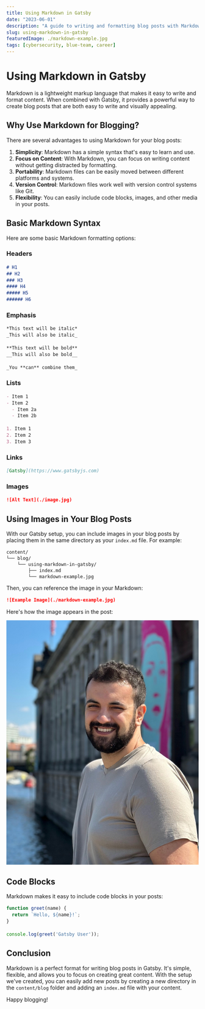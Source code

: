 ```yaml
---
title: Using Markdown in Gatsby
date: "2023-06-01"
description: "A guide to writing and formatting blog posts with Markdown in Gatsby"
slug: using-markdown-in-gatsby
featuredImage: ./markdown-example.jpg
tags: [cybersecurity, blue-team, career]
---
```


# Using Markdown in Gatsby

Markdown is a lightweight markup language that makes it easy to write and format content. When combined with Gatsby, it provides a powerful way to create blog posts that are both easy to write and visually appealing.

## Why Use Markdown for Blogging?

There are several advantages to using Markdown for your blog posts:

1. **Simplicity**: Markdown has a simple syntax that's easy to learn and use.
2. **Focus on Content**: With Markdown, you can focus on writing content without getting distracted by formatting.
3. **Portability**: Markdown files can be easily moved between different platforms and systems.
4. **Version Control**: Markdown files work well with version control systems like Git.
5. **Flexibility**: You can easily include code blocks, images, and other media in your posts.

## Basic Markdown Syntax

Here are some basic Markdown formatting options:

### Headers

```markdown
# H1
## H2
### H3
#### H4
##### H5
###### H6
```

### Emphasis

```markdown
*This text will be italic*
_This will also be italic_

**This text will be bold**
__This will also be bold__

_You **can** combine them_
```

### Lists

```markdown
- Item 1
- Item 2
  - Item 2a
  - Item 2b

1. Item 1
2. Item 2
3. Item 3
```

### Links

```markdown
[Gatsby](https://www.gatsbyjs.com)
```

### Images

```markdown
![Alt Text](./image.jpg)
```

## Using Images in Your Blog Posts

With our Gatsby setup, you can include images in your blog posts by placing them in the same directory as your `index.md` file. For example:

```
content/
└── blog/
    └── using-markdown-in-gatsby/
        ├── index.md
        └── markdown-example.jpg
```

Then, you can reference the image in your Markdown:

```markdown
![Example Image](./markdown-example.jpg)
```

Here's how the image appears in the post:

![Example Image](./markdown-example.jpg)

## Code Blocks

Markdown makes it easy to include code blocks in your posts:

```javascript
function greet(name) {
  return `Hello, ${name}!`;
}

console.log(greet('Gatsby User'));
```

## Conclusion

Markdown is a perfect format for writing blog posts in Gatsby. It's simple, flexible, and allows you to focus on creating great content. With the setup we've created, you can easily add new posts by creating a new directory in the `content/blog` folder and adding an `index.md` file with your content.

Happy blogging! 
